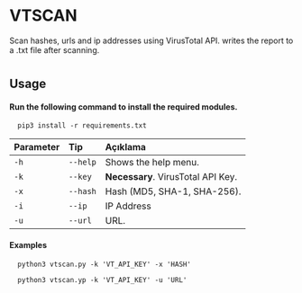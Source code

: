 
# VTSCAN

Scan hashes, urls and ip addresses using VirusTotal API. writes the report to a .txt file after scanning.
#
## Usage

#### Run the following command to install the required modules.

```http
  pip3 install -r requirements.txt
```

| Parameter | Tip      | Açıklama                                 |
| :-------- | :------- | :--------------------------------------- |
| `-h`      | `--help` | Shows the help menu.                     |
| `-k`      | `--key`  | **Necessary**. VirusTotal API Key.       |
| `-x`      | `--hash` | Hash (MD5, SHA-1, SHA-256).              |
| `-i`      | `--ip`   | IP Address                               |
| `-u`      | `--url`  | URL.                                     |

#### Examples

```http
  python3 vtscan.py -k 'VT_API_KEY' -x 'HASH'
```

```http
  python3 vtscan.yp -k 'VT_API_KEY' -u 'URL'
```

